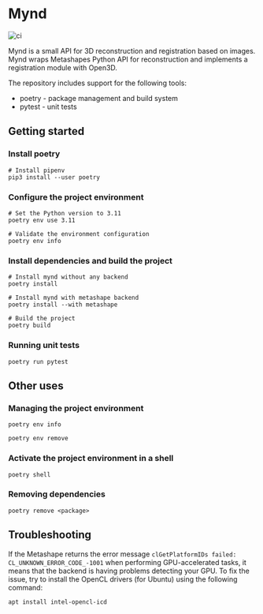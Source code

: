 # Mynd

![ci](https://github.com/markvilar/mynd/actions/workflows/ci.yml/badge.svg)

Mynd is a small API for 3D reconstruction and registration based on images. Mynd wraps
Metashapes Python API for reconstruction and implements a registration module with Open3D.

The repository includes support for the following tools:
* poetry - package management and build system
* pytest - unit tests


## Getting started

### Install poetry

```shell
# Install pipenv
pip3 install --user poetry
```

### Configure the project environment

```shell
# Set the Python version to 3.11
poetry env use 3.11

# Validate the environment configuration
poetry env info
```

### Install dependencies and build the project

```shell
# Install mynd without any backend
poetry install

# Install mynd with metashape backend
poetry install --with metashape

# Build the project
poetry build
```

### Running unit tests

```shell
poetry run pytest
```


## Other uses

### Managing the project environment

```shell
poetry env info
```

```shell
poetry env remove
```

### Activate the project environment in a shell

```shell
poetry shell
```

### Removing dependencies

```shell
poetry remove <package>
```

## Troubleshooting

If the Metashape returns the error message `clGetPlatformIDs failed: CL_UNKNOWN_ERROR_CODE_-1001` when performing GPU-accelerated tasks, it means that the backend is having problems detecting your GPU. To fix the issue, try to install the OpenCL drivers (for Ubuntu) using the following command:

```shell
apt install intel-opencl-icd
```
